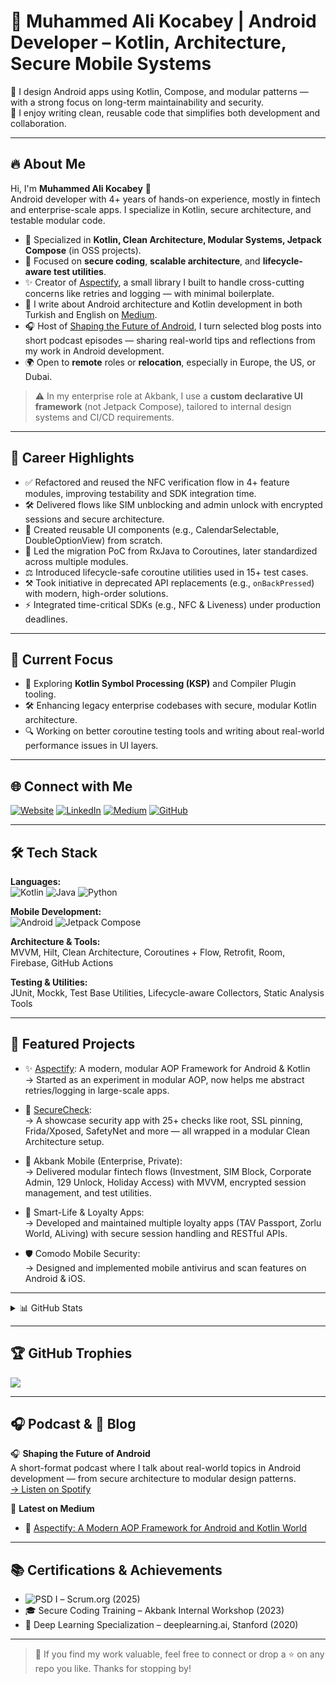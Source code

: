 # 💎 Muhammed Ali Kocabey | Android Developer – Kotlin, Architecture, Secure Mobile Systems

🚀 I design Android apps using Kotlin, Compose, and modular patterns — with a strong focus on long-term maintainability and security.  
🎯 I enjoy writing clean, reusable code that simplifies both development and collaboration.

---

## 🔥 About Me

Hi, I'm **Muhammed Ali Kocabey** 👋  
Android developer with 4+ years of hands-on experience, mostly in fintech and enterprise-scale apps. I specialize in Kotlin, secure architecture, and testable modular code.

- 🧩 Specialized in **Kotlin, Clean Architecture, Modular Systems, Jetpack Compose** (in OSS projects).
- 🔑 Focused on **secure coding**, **scalable architecture**, and **lifecycle-aware test utilities**.
- ✨ Creator of [Aspectify](https://github.com/muhammedalikocabey/aspectify), a small library I built to handle cross-cutting concerns like retries and logging — with minimal boilerplate.
- 📘 I write about Android architecture and Kotlin development in both Turkish and English on [Medium](https://medium.com/@muhammedalikocabey).
- 🎧 Host of [Shaping the Future of Android](https://open.spotify.com/show/7waAQAWmr2WIQNTlTJkkos), I turn selected blog posts into short podcast episodes — sharing real-world tips and reflections from my work in Android development.
- 🌍 Open to **remote** roles or **relocation**, especially in Europe, the US, or Dubai.



> ⚠️ In my enterprise role at Akbank, I use a **custom declarative UI framework** (not Jetpack Compose), tailored to internal design systems and CI/CD requirements.

---

## 🌟 Career Highlights

- ✅ Refactored and reused the NFC verification flow in 4+ feature modules, improving testability and SDK integration time.
- 🛠️ Delivered flows like SIM unblocking and admin unlock with encrypted sessions and secure architecture.
- 📆 Created reusable UI components (e.g., CalendarSelectable, DoubleOptionView) from scratch.
- 🔄 Led the migration PoC from RxJava to Coroutines, later standardized across multiple modules.
- ⚖️ Introduced lifecycle-safe coroutine utilities used in 15+ test cases.
- ⚒️ Took initiative in deprecated API replacements (e.g., `onBackPressed`) with modern, high-order solutions.
- ⚡ Integrated time-critical SDKs (e.g., NFC & Liveness) under production deadlines.

---

## 🔭 Current Focus

- 🔄 Exploring **Kotlin Symbol Processing (KSP)** and Compiler Plugin tooling.
- 🛠️ Enhancing legacy enterprise codebases with secure, modular Kotlin architecture.
- 🔍 Working on better coroutine testing tools and writing about real-world performance issues in UI layers.

---

## 🌐 Connect with Me

[![Website](https://img.shields.io/badge/Website-000?style=for-the-badge&logo=About.me&logoColor=white)](https://muhammedalikocabey.com)
[![LinkedIn](https://img.shields.io/badge/LinkedIn-0077B5?style=for-the-badge&logo=linkedin&logoColor=white)](https://linkedin.com/in/muhammedalikocabey)
[![Medium](https://img.shields.io/badge/Medium-12100E?style=for-the-badge&logo=medium&logoColor=white)](https://medium.com/@muhammedalikocabey)
[![GitHub](https://img.shields.io/badge/GitHub-181717?style=for-the-badge&logo=github&logoColor=white)](https://github.com/muhammedalikocabey) 

---

## 🛠️ Tech Stack

**Languages:**  
![Kotlin](https://img.shields.io/badge/Kotlin-7F52FF?style=for-the-badge&logo=kotlin&logoColor=white) ![Java](https://img.shields.io/badge/Java-ED8B00?style=for-the-badge&logo=openjdk&logoColor=white) ![Python](https://img.shields.io/badge/Python-3670A0?style=for-the-badge&logo=python&logoColor=white)

**Mobile Development:**  
![Android](https://img.shields.io/badge/Android-3DDC84?style=for-the-badge&logo=android&logoColor=white) ![Jetpack Compose](https://img.shields.io/badge/Jetpack%20Compose-4285F4?style=for-the-badge&logo=jetpack-compose&logoColor=white)

**Architecture & Tools:**  
MVVM, Hilt, Clean Architecture, Coroutines + Flow, Retrofit, Room, Firebase, GitHub Actions

**Testing & Utilities:**  
JUnit, Mockk, Test Base Utilities, Lifecycle-aware Collectors, Static Analysis Tools

---

## 🚀 Featured Projects

- ✨ [Aspectify](https://github.com/muhammedalikocabey/aspectify): A modern, modular AOP Framework for Android & Kotlin  
  → Started as an experiment in modular AOP, now helps me abstract retries/logging in large-scale apps.

- 🔐 [SecureCheck](https://github.com/muhammedalikocabey/securecheck):  
  → A showcase security app with 25+ checks like root, SSL pinning, Frida/Xposed, SafetyNet and more — all wrapped in a modular Clean Architecture setup.
  
- 🏦 Akbank Mobile (Enterprise, Private):  
  → Delivered modular fintech flows (Investment, SIM Block, Corporate Admin, 129 Unlock, Holiday Access) with MVVM, encrypted session management, and test utilities.

- 💎 Smart-Life & Loyalty Apps:  
  → Developed and maintained multiple loyalty apps (TAV Passport, Zorlu World, ALiving) with secure session handling and RESTful APIs.

- 🛡️ Comodo Mobile Security:  
  → Designed and implemented mobile antivirus and scan features on Android & iOS.

---

<details>
  <summary>📊 GitHub Stats</summary>

  ![](https://github-readme-stats.vercel.app/api?username=muhammedalikocabey&theme=dracula&hide_border=false&include_all_commits=true&count_private=true)  
  ![](https://github-readme-streak-stats.herokuapp.com/?user=muhammedalikocabey&theme=dracula&hide_border=false)  
  ![](https://github-readme-stats.vercel.app/api/top-langs/?username=muhammedalikocabey&theme=dracula&hide_border=false&layout=compact)

</details>

---

## 🏆 GitHub Trophies

![](https://github-profile-trophy.vercel.app/?username=muhammedalikocabey&theme=gruvbox&no-frame=true&margin-w=10)

---

## 🎧 Podcast & 📘 Blog

🎧 **Shaping the Future of Android**  
A short-format podcast where I talk about real-world topics in Android development — from secure architecture to modular design patterns.  
[→ Listen on Spotify](https://open.spotify.com/show/7waAQAWmr2WIQNTlTJkkos)

📘 **Latest on Medium**

- 🔄 [Aspectify: A Modern AOP Framework for Android and Kotlin World]([https://medium.com/@muhammedalikocabey](https://muhammedalikocabey.medium.com/aspectify-a-modern-aop-framework-for-android-and-kotlin-world-37375ce7a443))  

---


## 📚 Certifications & Achievements

- ![PSD I](https://img.shields.io/badge/Professional%20Scrum%20Developer%20I-blue?style=flat&logo=scrum) – Scrum.org (2025)
- 🎓 Secure Coding Training – Akbank Internal Workshop (2023)
- 🏅 Deep Learning Specialization – deeplearning.ai, Stanford (2020)

---

> 💬 If you find my work valuable, feel free to connect or drop a ⭐ on any repo you like. Thanks for stopping by!
